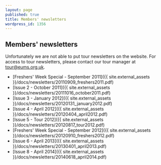 ```yaml
---
layout: page
published: true
title: Members' newsletters
wordpress_id: 1356
---
```


## Members' newsletters

Unfortunately we are not able to put tour newsletters on the website. For
access to tour newsletters, please contact our tour manager at
<tour@eums.org.uk>.

* [Freshers' Week Special - September 2011]({{ site.external_assets }}/docs/newsletters/20110909_freshers2011.pdf)
* [Issue 2 - October 2011]({{ site.external_assets }}/docs/newsletters/20111016_october2011.pdf)
* [Issue 3 - January 2012]({{ site.external_assets }}/docs/newsletters/20120131_january2012.pdf)
* [Issue 4 - April 2012]({{ site.external_assets }}/docs/newsletters/20120404_april2012.pdf)
* [Issue 5 - Tour 2012]({{ site.external_assets }}/docs/newsletters/20120817_tour2012.pdf)
* [Freshers' Week Special - September 2012]({{ site.external_assets }}/docs/newsletters/20120910_freshers2012.pdf)
* [Issue 6 - April 2013]({{ site.external_assets }}/docs/newsletters/20130401_april2013.pdf)
* [Issue 8 - April 2014]({{ site.external_assets }}/docs/newsletters/20140618_april2014.pdf)
